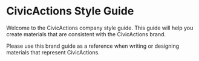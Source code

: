 # CivicActions Style Guide

Welcome to the CivicActions company style guide. This guide will help you create materials that are consistent with the CivicActions brand. 

Please use this brand guide as a reference when writing or designing materials that represent CivicActions.
